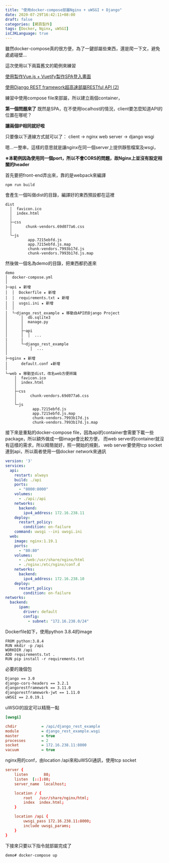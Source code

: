 ```yaml
---
title: "使用docker-compose部屬Nginx + uWSGI + Django"
date: 2020-07-29T16:42:11+08:00
draft: false
categories: [網頁製作]
tags: [Docker, Nginx, uWSGI]
isCJKLanguage: true
---
```

雖然docker-compose真的很方便，為了一鍵部屬些東西，還是爬一下文，避免處處碰壁…
  
這次使用以下兩篇舊文的範例來練習

<!--more-->
[使用製作Vue.js + Vuetify製作SPA登入畫面](https://mikanbearer.github.io/myblog/posts/202007262314/)

[使用Django REST framework超高速部屬RESTful API (2)](https://mikanbearer.github.io/myblog/posts/202007201501/)


練習中使用compose file來部屬，所以建立兩個container，
  
**第一個問題來了** 
既然是SPA，在不使用localhost的情況，client要怎麼知道API的位置在哪呢？
  
**讓兩個IP相同就好啦**
  
只要像以下連線方式就可以了：
client → nginx web server → django wsgi
  
嗯…一整串，這樣的意思就是讓nginx在同一個server上提供靜態檔案及wsgi，
  
**※本範例因為使用同一個port，所以不會CORS的問題，故Nginx上並沒有設定相關的header**
  
首先要把front-end弄出來，靠的是webpack來編譯
```
npm run build
```
會產生一個叫做dist的目錄，編譯好的東西預設都在這裡
```
dist
  │  favicon.ico
  │  index.html
  │
  ├─css
  │      chunk-vendors.69d077a6.css
  │
  └─js
          app.7215ebfd.js
          app.7215ebfd.js.map
          chunk-vendors.7993b17d.js
          chunk-vendors.7993b17d.js.map
```
然後做一個名為demo的目錄，把東西都扔進來
```
demo
│  docker-compose.yml
│
├─api ★ 新增
│  │  Dockerfile ★ 新增
│  │  requirements.txt ★ 新增
│  │  usgsi.ini ★ 新增
│  │
│  └─django_rest_example ★ 移動自API的Django Project
│      │  db.sqlite3
│      │  manage.py
│      │
│      ├─api
│      │  │  ...
|      |
│      └─django_rest_example
│          │  ...
│
├─nginx ★ 新增
│      default.conf ★新增
│
└─web ★ 移動至dist，改名web方便辨識
    │  favicon.ico
    │  index.html
    │
    ├─css
    │      chunk-vendors.69d077a6.css
    │
    └─js
            app.7215ebfd.js
            app.7215ebfd.js.map
            chunk-vendors.7993b17d.js
            chunk-vendors.7993b17d.js.map

```
接下來是重點的docker-compose file，因為api的container會需要下載一些package，所以額外做成一個image會比較方便，
而web server的container就沒有這樣的需求，所以精簡就好，照一開始的規劃，
web server要使用tcp socket連到api，所以兩者使用一個docker network來通訊
```:docker-compose.yml  {linenos=table, linenostart=1}
version: '3'
services:
  api:
    restart: always
    build: ./api
    ports:
      - "8000:8000"
    volumes:
      - ./api:/api
    networks:
      backend:
        ipv4_address: 172.16.238.11
    deploy:
      restart_policy:
        condition: on-failure
    command: uwsgi --ini uwsgi.ini
  web:
    image: nginx:1.19.1
    ports:
      - "80:80"
    volumes:
      - ./web:/usr/share/nginx/html
      - ./nginx:/etc/nginx/conf.d
    networks:
      backend:
        ipv4_address: 172.16.238.10
    deploy:
      restart_policy:
        condition: on-failure
networks:
  backend: 
      ipam:
        driver: default
        config:
          - subnet: "172.16.238.0/24"
```
Dockerfile如下，使用python 3.8.4的image
```:api/Dockerfile {linenos=table, linenostart=1}
FROM python:3.8.4
RUN mkdir -p /api
WORKDIR /api
ADD requirements.txt .
RUN pip install -r requirements.txt
```
必要的幾個包
```requirements.txt
Django == 3.0
django-cors-headers == 3.2.1
djangorestframework == 3.11.0
djangorestframework-jwt == 1.11.0
uWSGI == 2.0.19.1
```
uWSGI的設定可以精簡一點
```:api/uwsgi.ini {linenos=table, linenostart=1}
[uwsgi]

chdir           = /api/django_rest_example
module          = django_rest_example.wsgi
master          = true
processes       = 2
socket          = 172.16.238.11:8000 
vacuum          = true
```
nginx用的conf，由location /api來和uWSGI通訊，使用tcp socket
```:nginx/default.conf {linenos=table, linenostart=1}
server {
    listen       80;
    listen  [::]:80;
    server_name  localhost;

    location / {
        root   /usr/share/nginx/html;
        index  index.html;
    }

    location /api {
        uwsgi_pass 172.16.238.11:8000;
        include uwsgi_params;
    }
}
```
下接來只要以下指令就部屬完成了
```
demo# docker-compose up
```